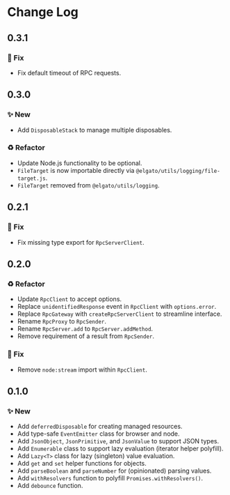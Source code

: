 <!--

## {version}

⚠️ Breaking change
✨ New
🐞 Fix
♻️ Refactor / Enhance / Update
⬆️ Upgrading

-->

# Change Log

## 0.3.1

### 🐞 Fix

- Fix default timeout of RPC requests.

## 0.3.0

### ✨ New

- Add `DisposableStack` to manage multiple disposables.

### ♻️ Refactor

- Update Node.js functionality to be optional.
- `FileTarget` is now importable directly via `@elgato/utils/logging/file-target.js`.
- `FileTarget` removed from `@elgato/utils/logging`.

## 0.2.1

### 🐞 Fix

- Fix missing type export for `RpcServerClient`.

## 0.2.0

### ♻️ Refactor

- Update `RpcClient` to accept options.
- Replace `unidentifiedResponse` event in `RpcClient` with `options.error`.
- Replace `RpcGateway` with `createRpcServerClient` to streamline interface.
- Rename `RpcProxy` to `RpcSender`.
- Rename `RpcServer.add` to `RpcServer.addMethod`.
- Remove requirement of a result from `RpcSender`.

### 🐞 Fix

- Remove `node:stream` import within `RpcClient`.

## 0.1.0

### ✨ New

- Add `deferredDisposable` for creating managed resources.
- Add type-safe `EventEmitter` class for browser and node.
- Add `JsonObject`, `JsonPrimitive`, and `JsonValue` to support JSON types.
- Add `Enumerable` class to support lazy evaluation (iterator helper polyfill).
- Add `Lazy<T>` class for lazy (singleton) value evaluation.
- Add `get` and `set` helper functions for objects.
- Add `parseBoolean` and `parseNumber` for (opinionated) parsing values.
- Add `withResolvers` function to polyfill `Promises.withResolvers()`.
- Add `debounce` function.
